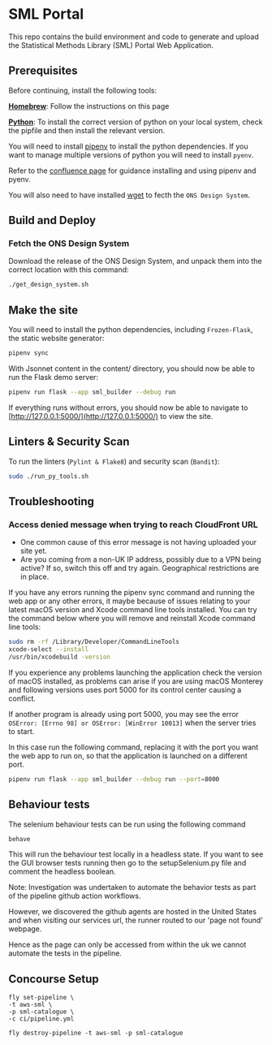 # SML Portal

This repo contains the build environment and code to generate and upload the Statistical Methods Library (SML) Portal Web Application.

## Prerequisites

Before continuing, install the following tools:

[**Homebrew**](https://brew.sh/): Follow the instructions on this page

[**Python**](https://www.python.org/downloads/macos/): To install the correct version of python on your local system, check the pipfile and then install the relevant version.

You will need to install [pipenv](https://pypi.org/project/pipenv/) to install the python dependencies. If you want to manage multiple versions of python you will need to install `pyenv`.

Refer to the [confluence page](https://confluence.ons.gov.uk/display/ESD/Guide+on+using+pipenv%2C+pyenv+and+venv) for guidance installing and using pipenv and pyenv.

You will also need to have installed [wget](https://formulae.brew.sh/formula/wget) to fecth the `ONS Design System`.

## Build and Deploy

### Fetch the ONS Design System

Download the release of the ONS Design System, and unpack them into the correct location with this command:

```bash
./get_design_system.sh
```

## Make the site

You will need to install the python dependencies, including `Frozen-Flask`, the static website generator:

```bash
pipenv sync
```

With Jsonnet content in the content/ directory, you should now be able to run the Flask demo server:

```bash
pipenv run flask --app sml_builder --debug run
```

If everything runs without errors, you should now be able to navigate to [http://127.0.0.1:5000/](http://127.0.0.1:5000/) to view the site.

## Linters & Security Scan

To run the linters (`Pylint & Flake8`) and security scan (`Bandit`):

```bash
sudo ./run_py_tools.sh
```

## Troubleshooting

### Access denied message when trying to reach CloudFront URL

- One common cause of this error message is not having uploaded your site yet.
- Are you coming from a non-UK IP address, possibly due to a VPN being active? If so, switch this off and try again. Geographical restrictions are in place.

If you have any errors running the pipenv sync command and running the web app or any other errors, it maybe because of issues relating to your latest macOS version and Xcode command line tools installed. You can try the command below where you will remove and reinstall Xcode command line tools:

```bash
sudo rm -rf /Library/Developer/CommandLineTools
xcode-select --install
/usr/bin/xcodebuild -version
```

If you experience any problems launching the application check the version of macOS installed, as problems can arise if you are using macOS Monterey and following versions uses port 5000 for its control center causing a conflict.

If another program is already using port 5000, you may see the error ```OSError: [Errno 98] or OSError: [WinError 10013]``` when the server tries to start.

In this case run the following command, replacing it with the port you want the web app to run on, so that the application is launched on a different port.

```bash
pipenv run flask --app sml_builder --debug run --port=8000
```

## Behaviour tests

The selenium behaviour tests can be run using the following command

```bash
behave
```

This will run the behaviour test locally in a headless state. If you want to see the GUI browser tests running then go to the setupSelenium.py file and comment the headless boolean.

Note: Investigation was undertaken to automate the behavior tests as part of the pipeline github action workflows.

However, we discovered the github agents are hosted in the United States and when visiting our services url, the runner routed to our 'page not found' webpage.

Hence as the page can only be accessed from within the uk we cannot automate the tests in the pipeline.

## Concourse Setup

```shell
fly set-pipeline \
-t aws-sml \
-p sml-catalogue \
-c ci/pipeline.yml
```

```shell
fly destroy-pipeline -t aws-sml -p sml-catalogue
```
